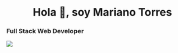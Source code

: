 <h1 align="center">Hola 👋, soy Mariano Torres</h1>
<h3 align="left">Full Stack Web Developer</h3>
<img src="https://github-readme-stats.vercel.app/api?username=marianoitorres&show_icons=true&theme=dark">
